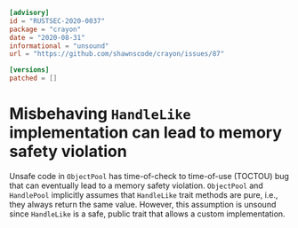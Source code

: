 ```toml
[advisory]
id = "RUSTSEC-2020-0037"
package = "crayon"
date = "2020-08-31"
informational = "unsound"
url = "https://github.com/shawnscode/crayon/issues/87"

[versions]
patched = []
```

# Misbehaving `HandleLike` implementation can lead to memory safety violation

Unsafe code in `ObjectPool` has time-of-check to time-of-use (TOCTOU) bug that
can eventually lead to a memory safety violation. `ObjectPool` and `HandlePool`
implicitly assumes that `HandleLike` trait methods are pure, i.e., they always
return the same value. However, this assumption is unsound since `HandleLike`
is a safe, public trait that allows a custom implementation.

